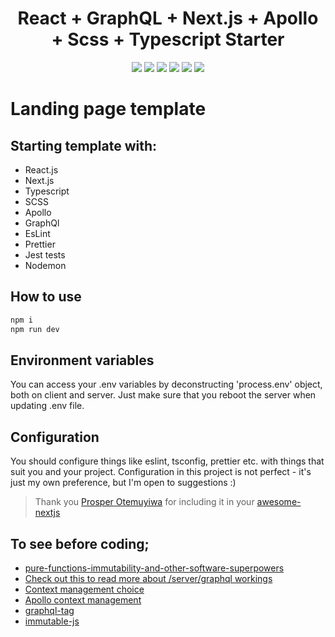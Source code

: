 <h1 align="center">React + GraphQL + Next.js + Apollo + Scss + Typescript Starter</h1>

<p align="center">
  <a href="https://www.typescriptlang.org/" target="_blank"><img src="https://img.shields.io/badge/Typescript-v3.7.2-blue.svg?logo=TypeScript"></a>
  <a href="https://nextjs.org/" target="_blank"><img src="https://img.shields.io/badge/Next.js-v9.1.1-blueviolet.svg"></a>
  <a href="https://reactjs.org/" target="_blank"><img src="https://img.shields.io/badge/React-v16.10.2-%238DD6F9.svg?logo=React"></a>
  <a href="https://graphql.org/" target="_blank"><img src="https://img.shields.io/badge/GraphQL-v14.5.8-ff69b4.svg?logo=GraphQL"></a>
  <a href="https://github.com/prettier/prettier" target="_blank"><img src="https://img.shields.io/badge/styled_with-prettier-ff69b4.svg"></a>
  <a href="https://github.com/codica2" target="_blank"><img src="https://img.shields.io/badge/licence-MIT-green.svg" /></a>
</p>

# Landing page template

## Starting template with:

- React.js
- Next.js
- Typescript
- SCSS
- Apollo
- GraphQl
- EsLint
- Prettier
- Jest tests
- Nodemon

## How to use

```javascript
npm i
npm run dev
```

## Environment variables

You can access your .env variables by deconstructing 'process.env' object, both on client and server.
Just make sure that you reboot the server when updating .env file.

## Configuration

You should configure things like eslint, tsconfig, prettier etc. with things that suit you and your project.
Configuration in this project is not perfect - it's just my own preference, but I'm open to suggestions :)

> Thank you [Prosper Otemuyiwa](https://github.com/unicodeveloper) for including it in your [awesome-nextjs](https://github.com/unicodeveloper/awesome-nextjs)

## To see before coding;

- [pure-functions-immutability-and-other-software-superpowers](https://medium.com/dailyjs/pure-functions-immutability-and-other-software-superpowers-dfe6039af8f6)
- [Check out this to read more about /server/graphql workings](https://github.com/Urigo/merge-graphql-schemas)
- [Context management choice](https://www.youtube.com/watch?v=Q54YDGC_t3Y)
- [Apollo context management](https://www.apollographql.com/docs/react/data/local-state/)
- [graphql-tag](https://devstore.io/js/graphql-tag)
- [immutable-js](https://github.com/immutable-js/immutable-js)
